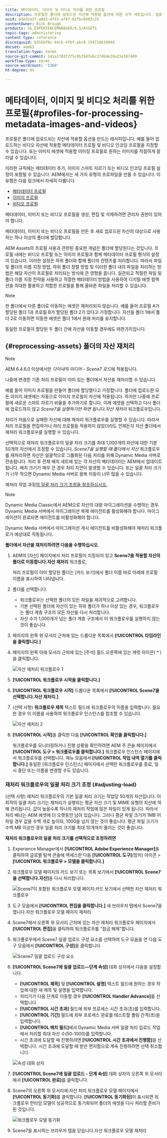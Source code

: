 ```yaml
---
title: 메타데이터, 이미지 및 비디오 처리를 위한 프로필
description: 프로필은 폴더에 업로드된 자산에 적용할 옵션에 대한 규칙 세트입니다. 업로드하는 비디오 자산에 적용할 메타데이터 프로필 및 비디오 인코딩 프로필을 지정합니다. 이미지 자산의 경우 이미지 자산에 적용할 이미징 프로필을 지정하여 제대로 잘리게 할 수도 있습니다.
uuid: 6ded2a2f-a0d3-4f43-af97-02fbc0902c25
contentOwner: Rick Brough
products: SG_EXPERIENCEMANAGER/6.5/ASSETS
topic-tags: administering
content-type: reference
discoiquuid: b555bf0c-44cb-4fbf-abc4-15971663904d
docset: aem65
translation-type: tm+mt
source-git-commit: 141a1783f275c0b3587ebc374bde19a21e107409
workflow-type: tm+mt
source-wordcount: '1369'
ht-degree: 0%

---
```



# 메타데이터, 이미지 및 비디오 처리를 위한 프로필{#profiles-for-processing-metadata-images-and-videos}

프로필은 폴더에 업로드되는 자산에 적용할 옵션을 만드는 레서피입니다. 예를 들어 업로드하는 비디오 자산에 적용할 메타데이터 프로필 및 비디오 인코딩 프로필을 지정할 수 있습니다. 또는 이미지 에셋에 적용할 이미징 프로필로 원하는 이미지를 적절하게 잘라낼 수 있습니다.

이러한 규칙에는 메타데이터 추가, 이미지 스마트 자르기 또는 비디오 인코딩 프로필 설정이 포함될 수 있습니다. AEM에서는 세 가지 유형의 프로파일을 만들 수 있습니다. 이 유형은 다음 링크에서 자세히 다룹니다.

* [메타데이터 프로필](/help/assets/metadata-config.md#metadata-profiles)
* [이미지 프로필](/help/assets/image-profiles.md)
* [비디오 프로필](/help/assets/video-profiles.md)

메타데이터, 이미지 또는 비디오 프로필을 생성, 편집 및 삭제하려면 관리자 권한이 있어야 합니다.

메타데이터, 이미지 또는 비디오 프로필을 만든 후 새로 업로드된 자산의 대상으로 사용하는 하나 이상의 폴더에 할당합니다.

AEM Assets의 프로필 사용과 관련된 중요한 개념은 폴더에 할당된다는 것입니다. 프로필 내에는 비디오 프로필 또는 이미지 프로필과 함께 메타데이터 프로필 형식의 설정이 있습니다. 이러한 설정은 하위 폴더와 함께 폴더의 컨텐츠를 처리합니다. 따라서 파일 및 폴더의 이름 지정 방법, 하위 폴더 정렬 방법 및 이러한 폴더 내의 파일을 처리하는 방법은 해당 자산이 프로필로 처리되는 방식에 큰 영향을 줍니다.
일관되고 적절한 파일 및 폴더 이름 지정 전략을 사용하고 적절한 메타데이터 방법을 사용하여 디지털 에셋 컬렉션을 최대한 활용하고 적합한 프로필을 통해 올바른 파일을 처리할 수 있습니다.

>[!NOTE]
>
>한 폴더에서 다른 폴더로 이동하는 에셋은 재처리되지 않습니다. 예를 들어 프로필 A가 할당된 폴더 1과 프로필 B가 할당된 폴더 2가 있다고 가정합니다. 자산을 폴더 1에서 폴더 2로 이동하면 이동한 에셋은 폴더 1에서 원래 처리를 유지합니다.
>
>동일한 프로필이 할당된 두 폴더 간에 자산을 이동할 경우에도 마찬가지입니다.

## {#reprocessing-assets} 폴더의 자산 재처리

>[!NOTE]
>
>AEM 6.4.6.0 이상에서만 *다이내믹 미디어 - Scene7 모드*&#x200B;에 적용됩니다.

나중에 변경한 기존 처리 프로필이 이미 있는 폴더에서 자산을 재처리할 수 있습니다.

예를 들어 이미지 프로필을 만들어 폴더에 할당했다고 가정합니다. 폴더에 업로드한 모든 이미지 에셋에는 자동으로 이미지 프로필이 자산에 적용됩니다. 하지만 나중에 프로필에 새로운 스마트 자르기 비율을 추가하기로 합니다. 이제 에셋을 선택하고 다시 폴더에 업로드하지 않고 *Scene7을 실행하기만 하면 됩니다.자산 재처리* 워크플로우입니다.

처리가 처음으로 실패한 자산에 대해 재처리 워크플로우를 실행할 수 있습니다. 따라서 처리 프로필을 편집하거나 처리 프로필을 적용하지 않았더라도 언제든지 자산 폴더에서 재처리 워크플로우를 실행할 수 있습니다.

선택적으로 재처리 워크플로우의 일괄 처리 크기를 최대 1,000개의 자산에 대한 기본 50개의 자산에서 조정할 수 있습니다. _Scene7을 실행할 때:폴더에서 자산_ 워크플로우를 재처리하면 자산은 일괄적으로 그룹화된 다음 처리를 위해 Dynamic Media 서버로 전송됩니다. 처리 후 전체 배치 세트에 있는 각 자산의 메타데이터는 AEM에서 업데이트됩니다. 배치 크기가 매우 큰 경우 처리 지연이 발생할 수 있습니다. 또는 일괄 처리 크기가 너무 작으면 Dynamic Media 서버로 왕복 이동이 너무 많을 수 있습니다.

재처리 작업 과정[의 일괄 처리 크기 조정을 참조하십시오.](#adjusting-load)

>[!NOTE]
>
>Dynamic Media Classic에서 AEM으로 자산의 대량 마이그레이션을 수행하는 경우 Dynamic Media 서버에서 마이그레이션 복제 에이전트를 활성화해야 합니다. 마이그레이션이 완료되면 에이전트를 비활성화해야 합니다.
>
>Dynamic Media 서버에서 마이그레이션 게시 에이전트를 비활성화해야 재처리 워크플로가 예상대로 작동됩니다.

<!-- Batch size is the number of assets that are amalgamated into a single IPS (Dynamic Media’s Image Production System) job. When you run the Scene7: Reprocess Assets workflow, the job is triggered on IPS. The number of IPS jobs that are triggered is based on the total number of assets in the folder, divided by the batch size. For example, suppose you had a folder with 150 assets and a batch size of 50. In this case, three IPS jobs are triggered. The assets are updated when the entire batch size (50 in our example) is processed in IPS. The job then moves onto the next IPS job and so on until complete. If you increase the batch size, you may notice a longer delay with assets getting updated. -->

**폴더에서 자산을 재처리하려면 다음을 수행하십시오**.
1. AEM의 [자산] 페이지에서 처리 프로필이 지정되어 있고 **Scene7을 적용할 자산의 폴더로 이동합니다.자산 재처리** 워크플로,

   처리 프로필이 이미 할당된 폴더는 [카드 보기]에서 폴더 이름 바로 아래에 프로필 이름을 표시하여 나타냅니다.

1. 폴더를 선택합니다.

   * 워크플로우는 선택한 폴더의 모든 파일을 재귀적으로 고려합니다.
   * 기본 선택된 폴더에 자산이 있는 하위 폴더가 하나 이상 있는 경우, 워크플로우는 폴더 계층 구조의 모든 자산을 다시 처리합니다.
   * 자산 수가 1,000개가 넘는 폴더 계층 구조에서 이 워크플로우를 실행하지 않는 것이 좋습니다.

1. 페이지의 왼쪽 위 모서리 근처에 있는 드롭다운 목록에서 **[!UICONTROL 타임라인을 클릭합니다.]**
1. 페이지의 왼쪽 아래 모서리 근처에 있는 [주석] 필드 오른쪽에 있는 캐럿 아이콘( **^** )을 클릭합니다.

   ![자산 재처리 워크플로우 1](/help/assets/assets/reprocess-assets1.png)

1. **[!UICONTROL 워크플로우 시작을 클릭합니다.]**
1. **[!UICONTROL 워크플로우 시작]** 드롭다운 목록에서 **[!UICONTROL Scene7을 선택합니다.자산 재처리.]**
1. (선택 사항) **워크플로우 제목** 텍스트 필드에 워크플로우의 이름을 입력합니다. 필요한 경우 이 이름을 사용하여 워크플로우 인스턴스를 참조할 수 있습니다.

   ![자산 재처리 2](/help/assets/assets/reprocess-assets2.png)

1. **[!UICONTROL 시작]**&#x200B;을 클릭한 다음 **[!UICONTROL 확인을 클릭합니다.]**

   워크플로우를 모니터링하거나 진행 상황을 확인하려면 AEM 주 콘솔 페이지에서 **[!UICONTROL 도구 > 워크플로우를 클릭합니다.]** 워크플로우 인스턴스 페이지에서 워크플로우를 선택합니다. 메뉴 모음에서 **[!UICONTROL 작업 내역 열기를 클릭합니다.]** 동일한 [워크플로우 인스턴스] 페이지에서 선택한 워크플로우를 종료, 일시 중단 또는 이름을 변경할 수도 있습니다.

### 재처리 워크플로우의 일괄 처리 크기 조정 {#adjusting-load}

(선택 사항) 재처리 워크플로우의 기본 일괄 처리 크기는 작업당 50개의 자산입니다. 이 최적의 일괄 처리 크기는 재처리가 실행되는 평균 자산 크기 및 MIME 유형의 자산에 의해 관리됩니다. 값이 높을수록 하나의 재처리 작업에 많은 파일이 있게 됩니다. 따라서 처리 배너는 AEM 에셋에 더 오랫동안 남아 있습니다. 그러나 평균 파일 크기가 1MB 이하일 경우 값을 수백 개로 높이되, 1000을 넘지 않는 것이 좋습니다. 평균 파일 크기가 수백 MB 이상인 경우 일괄 처리 크기를 최대 10개까지 줄이는 것이 좋습니다.

**재처리 워크플로우의 일괄 처리 크기를 선택적으로 조정하려면**

1. Experience Manager에서 **[!UICONTROL Adobe Experience Manager]**&#x200B;을 클릭하여 글로벌 탐색 콘솔에 액세스한 다음 **[!UICONTROL 도구]**(망치) 아이콘 > **[!UICONTROL 워크플로우 > 모델을 클릭합니다.]**
1. 워크플로우 모델 페이지의 카드 보기 또는 목록 보기에서 **[!UICONTROL Scene7을 선택합니다.자산]**&#x200B;을 다시 처리합니다.

   ![Scene7이 포함된 워크플로우 모델 페이지:카드 보기에서 선택한 자산 재처리 워크플로우](/help/assets/assets-dm/reprocess-assets7.png)

1. 도구 모음에서 **[!UICONTROL 편집을 클릭합니다.]** 새 브라우저 탭에서 Scene7을 엽니다.자산 워크플로우 모델 페이지 재처리
1. Scene7에서:오른쪽 위 모서리 근처에 있는 자산 재처리 워크플로우 페이지에서 **[!UICONTROL 편집]**&#x200B;을 클릭하여 워크플로우를 &quot;잠금 해제&quot;합니다.
1. 워크플로우에서 Scene7 일괄 업로드 구성 요소를 선택하여 도구 모음을 연 다음 도구 모음에서 **[!UICONTROL 구성]**&#x200B;을 클릭합니다.

   ![Scene7 일괄 업로드 구성 요소](/help/assets/assets-dm/reprocess-assets8.png)

1. **[!UICONTROL Scene7에 일괄 업로드—단계 속성]** 대화 상자에서 다음을 설정합니다.
   * **[!UICONTROL 제목]** 및 **[!UICONTROL 설명]** 텍스트 필드에 원하는 경우 작업에 대한 새 제목 및 설명을 입력합니다.
   * 처리기가 다음 단계로 이동할 경우 **[!UICONTROL Handler Advance]**&#x200B;를 선택합니다.
   * **[!UICONTROL 시간 초과]** 필드에 외부 프로세스 시간 초과(초)를 입력합니다.
   * **[!UICONTROL 기간]** 필드에 외부 프로세스 완료를 테스트할 폴링 간격(초)을 입력합니다.
   * **[!UICONTROL 배치 필드]**&#x200B;에서 Dynamic Media 서버 일괄 처리 업로드 작업에서 처리할 최대 자산 수(50-1000)를 입력합니다.
   * 시간 초과에 도달할 때 진행하려면 **[!UICONTROL 시간 초과에서 진행함]**&#x200B;을 선택합니다. 시간 초과에 도달할 때 받은 편지함으로 계속 진행하려면 선택 취소합니다.

   ![속성 대화 상자](/help/assets/assets-dm/reprocess-assets3.png)

1. **[!UICONTROL Scene7에 일괄 업로드 - 단계 속성]** 대화 상자의 오른쪽 위 모서리에서 **[!UICONTROL 완료]**&#x200B;를 클릭합니다.

1. Scene7의 오른쪽 위 모서리에:자산 처리 워크플로우 모델 페이지에서 **[!UICONTROL 동기화]**&#x200B;를 클릭합니다. **[!UICONTROL 동기화된]**&#x200B;이 표시되면 워크플로우 런타임 모델이 성공적으로 동기화되어 폴더의 에셋을 다시 처리할 준비가 된 것입니다.

   ![워크플로우 모델 동기화](/help/assets/assets-dm/reprocess-assets1.png)

1. Scene7을 표시하는 브라우저 탭을 닫습니다.자산 워크플로우 모델 재처리

<!--1. Return to the browser tab that has the open Workflow Models page, then press **Esc** to exit the selection.
1. In the upper-left corner of the page, click **[!UICONTROL Adobe Experience Manager]** to access the global navigation console, then click the **[!UICONTROL Tools]** (hammer) icon > **[!UICONTROL General > CRXDE Lite.]**
1. In the folder tree on the left side of the CRXDE Lite page, navigate to the following location:

   `/conf/global/settings/workflow/models/scene7_reprocess_assets/jcr:content/flow/reprocess/metaData`

   ![CRXDE Lite](/help/assets/assets/workflow-models9.png)

1. On the right side of the CRXDE Lite page, in the lower portion, enter the following name, type, and value in its respective field:
    * **[!UICONTROL Name]**: `reprocess-batch-size`
    * **[!UICONTROL Type]**: `Long`
    * **[!UICONTROL Value]**: enter a default value (50-1000) for the batch size
1. In the lower-right corner, click **[!UICONTROL Add.]** The new property appears as the following:

    ![Saving the new property](/help/assets/assets/workflow-models10.png)

1. On the menu bar of the CRXDE Lite page, click **[!UICONTROL Save All.]**
1. In the upper-left corner of the page, click **[!UICONTROL CRXDE Lite]** to return to the main AEM console
1. Repeat steps 1-7 to re-synchronize the new batch size to the Scene7: Reprocess Assets workflow model.-->
